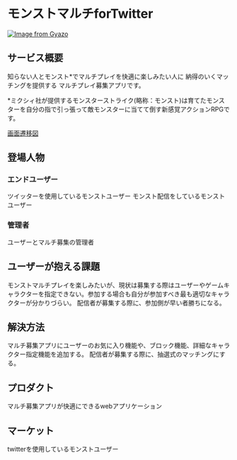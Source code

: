# モンストマルチforTwitter

[![Image from Gyazo](https://i.gyazo.com/0c5446bd167124766bb0454dab2d570c.png)](https://gyazo.com/0c5446bd167124766bb0454dab2d570c)
## サービス概要
知らない人とモンスト*でマルチプレイを快適に楽しみたい人に
納得のいくマッチングを提供する
マルチプレイ募集アプリです。

*ミクシィ社が提供するモンスターストライク(略称：モンスト)は育てたモンスターを自分の指で引っ張って敵モンスターに当てて倒す新感覚アクションRPGです。

[画面遷移図](https://xd.adobe.com/view/cf8d6620-bb2b-4b1f-5817-a464fc1ac21d-b9bc/)

## 登場人物
### エンドユーザー
ツイッターを使用しているモンストユーザー
モンスト配信をしているモンストユーザー

### 管理者
ユーザーとマルチ募集の管理者

## ユーザーが抱える課題
モンストマルチプレイを楽しみたいが、現状は募集する際はユーザーやゲームキャラクターを指定できない。参加する場合も自分が参加すべき最も適切なキャラクターが分かりづらい。
配信者が募集する際に、参加側が早い者勝ちになる。

## 解決方法
マルチ募集アプリにユーザーのお気に入り機能や、ブロック機能、詳細なキャラクター指定機能を追加する。
配信者が募集する際に、抽選式のマッチングにする。

## プロダクト
マルチ募集アプリが快適にできるwebアプリケーション

## マーケット
twitterを使用しているモンストユーザー
